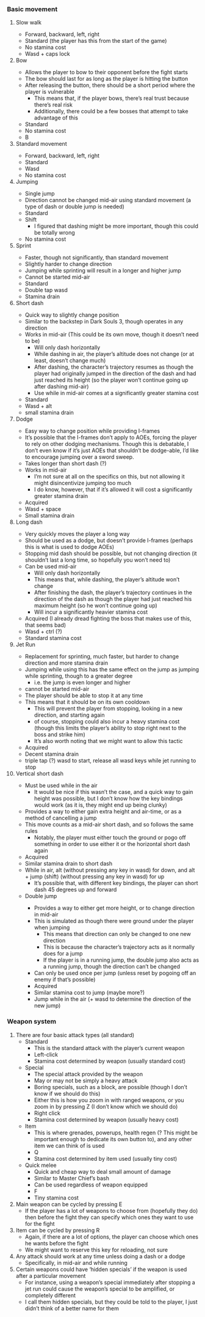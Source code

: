 <h3>Basic movement</h3>
<ol>
<li>Slow walk</li>
<ul>
<li>Forward, backward, left, right</li>
<li>Standard (the player has this from the start of the game)
<li>No stamina cost
<li>Wasd + caps lock
</ul>
<li>Bow</li>
<ul>
<li>Allows the player to bow to their opponent before the fight starts
<li>The bow should last for as long as the player is hitting the button
<li>After releasing the button, there should be a short period where the player is vulnerable
<ul>
<li>This means that, if the player bows, there’s real trust because there’s real risk
<li>Additionally, there could be a few bosses that attempt to take advantage of this
</ul>
<li>Standard
<li>No stamina cost
<li>B
</ul>
<li>Standard movement</li>
<ul>
<li>Forward, backward, left, right
<li>Standard 
<li>Wasd
<li>No stamina cost
</ul>
<li>Jumping</li>
<ul>
<li>Single jump
<li>Direction cannot be changed mid-air using standard movement (a type of dash or double jump is needed)
<li>Standard
<li>Shift
<ul>
<li>I figured that dashing might be more important, though this could be totally wrong
</ul>
<li>No stamina cost
</ul>
<li>Sprint</li>
<ul>
<li>Faster, though not significantly, than standard movement
<li>Slightly harder to change direction
<li>Jumping while sprinting will result in a longer and higher jump
<li>Cannot be started mid-air
<li>Standard 
<li>Double tap wasd
<li>Stamina drain
</ul>
<li>Short dash</li>
<ul>
<li>Quick way to slightly change position
<li>Similar to the backstep in Dark Souls 3, though operates in any direction
<li>Works in mid-air (This could be its own move, though it doesn’t need to be)
<ul>
<li>Will only dash horizontally
<li>While dashing in air, the player’s altitude does not change (or at least, doesn’t change much)
<li>After dashing, the character’s trajectory resumes as though the player had originally jumped in the direction of the dash and had just reached its height (so the player won’t continue going up after dashing mid-air)
<li>Use while in mid-air comes at a significantly greater stamina cost
</ul>
<li>Standard
<li>Wasd + alt 
<li>small stamina drain
</ul>
<li>Dodge</li>
<ul>
<li>Easy way to change position while providing I-frames
<li>It’s possible that the I-frames don’t apply to AOEs, forcing the player to rely on other dodging mechanisms. Though this is debatable, I don’t even know if it’s just AOEs that shouldn’t be dodge-able, I’d like to encourage jumping over a sword sweep.
<li>Takes longer than short dash (?)
<li>Works in mid-air
<ul>
<li>I’m not sure at all on the specifics on this, but not allowing it might disincentivize jumping too much
<li>I do know, however, that if it’s allowed it will cost a significantly greater stamina drain
</ul>
<li>Acquired 
<li>Wasd + space
<li>Small stamina drain
</ul>
<li>Long dash</li>
<ul>
<li>Very quickly moves the player a long way
<li>Should be used as a dodge, but doesn’t provide I-frames (perhaps this is what is used to dodge AOEs)
<li>Stopping mid dash should be possible, but not changing direction (it shouldn’t last a long time, so hopefully you won’t need to)
<li>Can be used mid-air
<ul>
<li>Will only dash horizontally
<li>This means that, while dashing, the player’s altitude won’t change
<li>After finishing the dash, the player’s trajectory continues in the direction of the dash as though the player had just reached his maximum height (so he won’t continue going up)
<li>Will incur a significantly heavier stamina cost
</ul>
<li>Acquired (I already dread fighting the boss that makes use of this, that seems bad)
<li>Wasd + ctrl (?)
<li>Standard stamina cost
</ul>
<li>Jet Run</li>
<ul>
<li>Replacement for sprinting, much faster, but harder to change direction and more stamina drain
<li>Jumping while using this has the same effect on the jump as jumping while sprinting, though to a greater degree
<ul>
<li>i.e. the jump is even longer and higher
</ul>
<li>cannot be started mid-air
<li>The player should be able to stop it at any time
<li>This means that it should be on its own cooldown 
<ul>
<li>This will prevent the player from stopping, looking in a new direction, and starting again
<li>of course, stopping could also incur a heavy stamina cost (though this limits the player’s ability to stop right next to the boss and strike him)
<li>It’s also worth noting that we might want to allow this tactic
</ul>
<li>Acquired
<li>Decent stamina drain
<li>triple tap (?) wasd to start, release all wasd keys while jet running to stop
</ul>
<li>Vertical short dash</li>
<ul>
<li>Must be used while in the air
<ul>
<li>It would be nice if this wasn’t the case, and a quick way to gain height was possible, but I don’t know how the key bindings would work (as it is, they might end up being clunky)
</ul>
<li>Provides a way to either gain extra height and air-time, or as a method of cancelling a jump
<li>This move counts as a mid-air short dash, and so follows the same rules
<ul>
<li>Notably, the player must either touch the ground or pogo off something in order to use either it or the horizontal short dash again
</ul>
<li>Acquired
<li>Similar stamina drain to short dash
<li>While in air, alt (without pressing any key in wasd) for down, and alt + jump (shift) (without pressing any key in wasd) for up
<ul>
<li>It’s possible that, with different key bindings, the player can short dash 45 degrees up and forward
</ul>
<li>Double jump</li>
<ul>
<li>Provides a way to either get more height, or to change direction in mid-air
<li>This is simulated as though there were ground under the player when jumping
<ul>
<li>This means that direction can only be changed to one new direction
<li>This is because the character’s trajectory acts as it normally does for a jump
<li>If the player is in a running jump, the double jump also acts as a running jump, though the direction can’t be changed
</ul>
<li>Can only be used once per jump (unless reset by pogoing off an enemy if that’s possible)
<li>Acquired
<li>Similar stamina cost to jump (maybe more?)
<li>Jump while in the air (+ wasd to determine the direction of the new jump)
</ul>
</ol>
<p>
<h3>Weapon system</h3>
<ol>
<li>There are four basic attack types (all standard)
<ul>
<li>Standard
<ul>
<li>This is the standard attack with the player’s current weapon
<li>Left-click
<li>Stamina cost determined by weapon (usually standard cost)
</ul>
<li>Special
<ul>
<li>The special attack provided by the weapon
<li>May or may not be simply a heavy attack
<li>Boring specials, such as a block, are possible (though I don’t know if we should do this)
<li>Either this is how you zoom in with ranged weapons, or you zoom in by pressing Z (I don’t know which we should do)
<li>Right click
<li>Stamina cost determined by weapon (usually heavy cost)
</ul>
<li>Item
<ul>
<li>This is where grenades, powerups, health regen (? This might be important enough to dedicate its own button to), and any other item we can think of is used
<li>Q
<li>Stamina cost determined by item used (usually tiny cost)
</ul>
<li>Quick melee 
<ul>
<li>Quick and cheap way to deal small amount of damage
<li>Similar to Master Chief’s bash
<li>Can be used regardless of weapon equipped
<li>F
<li>Tiny stamina cost
</ul>
</ul>
<li>Main weapon can be cycled by pressing E
<ul>
<li>If the player has a lot of weapons to choose from (hopefully they do) then before the fight they can specify which ones they want to use for the fight
</ul>
<li>Item can be cycled by pressing R
<ul>
<li>Again, if there are a lot of options, the player can choose which ones he wants before the fight
<li>We might want to reserve this key for reloading, not sure
</ul>
<li>Any attack should work at any time unless doing a dash or a dodge
<ul>
<li>Specifically, in mid-air and while running
</ul>
<li>Certain weapons could have ‘hidden specials’ if the weapon is used after a particular movement
<ul>
<li>For instance, using a weapon’s special immediately after stopping a jet run could cause the weapon’s special to be amplified, or completely different
<li>I call them hidden specials, but they could be told to the player, I just didn’t think of a better name for them
</ul>
</ol>